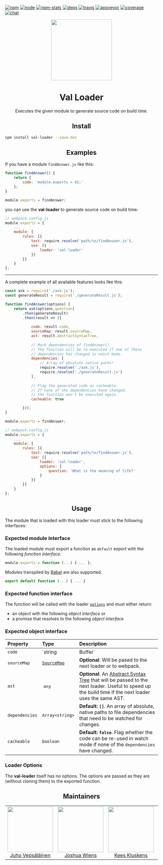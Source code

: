 [![npm][npm]][npm-url]
[![node][node]][node-url]
[![npm-stats][npm-stats]][npm-url]
[![deps][deps]][deps-url]
[![travis][travis]][travis-url]
[![appveyor][appveyor]][appveyor-url]
[![coverage][cover]][cover-url]
[![chat][chat]][chat-url]

<div align="center">
  <!-- replace with accurate logo e.g from https://worldvectorlogo.com/ -->
  <a href="https://github.com/webpack/webpack">
    <img width="200" height="200" vspace="" hspace="25"
      src="https://cdn.rawgit.com/webpack/media/e7485eb2/logo/icon.svg">
  </a>
  <h1>Val Loader</h1>
  <p>Executes the given module to generate source code on build time.<p>
</div>

<h2 align="center">Install</h2>

```bash
npm install val-loader --save-dev
```

<h2 align="center">Examples</h2>

If you have a module `findAnswer.js` like this:

```js
function findAnswer() {
    return {
        code: 'module.exports = 42;'
    };
}

module.exports = findAnswer;
```

you can use the **val-loader** to generate source code on build time:

```js
// webpack.config.js
module.exports = {
    ...
    module: {
        rules: [{
            test: require.resolve('path/to/findAnswer.js'),
            use: [{
                loader: 'val-loader'
            }]
        }]
    }
};
```

---

A complete example of all available features looks like this:

```js
const ask = require('./ask.js');
const generateResult = require('./generateResult.js');

function findAnswer(options) {
    return ask(options.question)
        .then(generateResult)
        .then(result => ({
            
            code: result.code,
            sourceMap: result.sourceMap,
            ast: result.abstractSyntaxTree,
            
            // Mark dependencies of findAnswer().
            // The function will be re-executed if one of these
            // dependencies has changed in watch mode.
            dependencies: [
                // Array of absolute native paths!
                require.resolve('./ask.js'),
                require.resolve('./generateResult.js')
            ],
            
            // Flag the generated code as cacheable.
            // If none of the dependencies have changed,
            // the function won't be executed again.
            cacheable: true

        }));
}

module.exports = findAnswer;
```

```js
// webpack.config.js
module.exports = {
    ...
    module: {
        rules: [{
            test: require.resolve('path/to/findAnswer.js'),
            use: [{
                loader: 'val-loader',
                options: {
                    question: 'What is the meaning of life?'
                }
            }]
        }]
    }
};
```

<h2 align="center">Usage</h2>

The module that is loaded with this loader must stick to the following interfaces:

### Expected module interface

The loaded module must export a function as `default` export with the following *function interface*.

```js
module.exports = function (...) { ... };
```

Modules transpiled by [Babel](https://babeljs.io/) are also supported.

```js
export default function (...) { ... }
```

### Expected function interface

The function will be called with the loader [`options`](https://webpack.js.org/configuration/module/#useentry) and must either return:

- an object with the following *object interface* or
- a promise that resolves to the following *object interface*

### Expected object interface

Property | Type | Description
:--------|:-----|:-----------
`code`   | `string|Buffer` | **Required**. The code that is passed to the next loader or to webpack.
`sourceMap` | [`SourceMap`](https://docs.google.com/document/d/1U1RGAehQwRypUTovF1KRlpiOFze0b-_2gc6fAH0KY0k/edit) | **Optional**. Will be pased to the next loader or to webpack.
`ast` | `any` | **Optional**. An [Abstract Syntax Tree](https://en.wikipedia.org/wiki/Abstract_syntax_tree) that will be passed to the next loader. Useful to speed up the build time if the next loader uses the same AST.
`dependencies` | `Array<string>` | **Default: `[]`**. An array of absolute, native paths to file dependencies that need to be watched for changes. 
`cacheable` | `boolean` | **Default: `false`**. Flag whether the code can be re-used in watch mode if none of the `dependencies` have changed.

### Loader Options

The **val-loader** itself has no options. The options are passed as they are (without cloning them) to the exported function.

<h2 align="center">Maintainers</h2>

<table>
  <tbody>
    <tr>
      <td align="center">
        <img width="150" height="150"
        src="https://avatars3.githubusercontent.com/u/166921?v=3&s=150">
        </br>
        <a href="https://github.com/bebraw">Juho Vepsäläinen</a>
      </td>
      <td align="center">
        <img width="150" height="150"
        src="https://avatars2.githubusercontent.com/u/8420490?v=3&s=150">
        </br>
        <a href="https://github.com/d3viant0ne">Joshua Wiens</a>
      </td>
      <td align="center">
        <img width="150" height="150"
        src="https://avatars3.githubusercontent.com/u/533616?v=3&s=150">
        </br>
        <a href="https://github.com/SpaceK33z">Kees Kluskens</a>
      </td>
      <td align="center">
        <img width="150" height="150"
        src="https://avatars3.githubusercontent.com/u/781746?v=3&s=150">
        </br>
        <a href="https://github.com/jhnns">Johannes Ewald</a>
      </td>
    </tr>
  <tbody>
</table>


[npm]: https://img.shields.io/npm/v/val-loader.svg
[npm-stats]: https://img.shields.io/npm/dm/val-loader.svg
[npm-url]: https://npmjs.com/package/val-loader

[node]: https://img.shields.io/node/v/val-loader.svg
[node-url]: https://nodejs.org

[deps]: https://david-dm.org/webpack-contrib/val-loader.svg
[deps-url]: https://david-dm.org/webpack-contrib/val-loader

[travis]: http://img.shields.io/travis/webpack-contrib/val-loader.svg
[travis-url]: https://travis-ci.org/webpack-contrib/val-loader

[appveyor-url]: https://ci.appveyor.com/project/jhnns/val-loader/branch/master
[appveyor]: https://ci.appveyor.com/api/projects/status/github/webpack-contrib/val-loader?svg=true

[cover]: https://coveralls.io/repos/github/webpack-contrib/val-loader/badge.svg
[cover-url]: https://coveralls.io/github/webpack-contrib/val-loader

[chat]: https://badges.gitter.im/webpack-contrib/webpack.svg
[chat-url]: https://gitter.im/webpack-contrib/webpack
